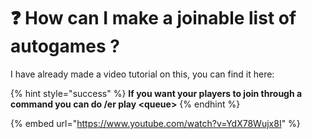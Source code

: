 # ❓ How can I make a joinable list of autogames ?

I have already made a video tutorial on this, you can find it here:

{% hint style="success" %}
**If you want your players to join through a command you can do /er play \<queue>**
{% endhint %}

{% embed url="https://www.youtube.com/watch?v=YdX78Wujx8I" %}

